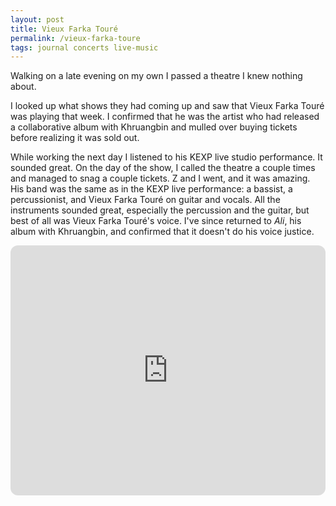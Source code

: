```yaml
---
layout: post
title: Vieux Farka Touré
permalink: /vieux-farka-toure
tags: journal concerts live-music
---
```


Walking on a late evening on my own I passed a theatre I knew nothing about.
<!--more-->
I looked up what shows they had coming up and saw that Vieux Farka Touré was playing that week.
I confirmed that he was the artist who had released a collaborative album with Khruangbin and mulled over buying tickets before realizing it was sold out.

While working the next day I listened to his KEXP live studio performance.
It sounded great.
On the day of the show, I called the theatre a couple times and managed to snag a couple tickets.
Z and I went, and it was amazing.
His band was the same as in the KEXP live performance: a bassist, a percussionist, and Vieux Farka Touré on guitar and vocals.
All the instruments sounded great, especially the percussion and the guitar, but best of all was Vieux Farka Touré's voice.
I've since returned to _Ali_, his album with Khruangbin, and confirmed that it doesn't do his voice justice.

<iframe style="border-radius:12px" width="100%" height="400" src="https://www.youtube.com/embed/18YKj7oF76g?si=dVnr1D1wsZQ9wG66" title="YouTube video player" frameborder="0" allow="accelerometer; autoplay; clipboard-write; encrypted-media; gyroscope; picture-in-picture; web-share" allowfullscreen></iframe>